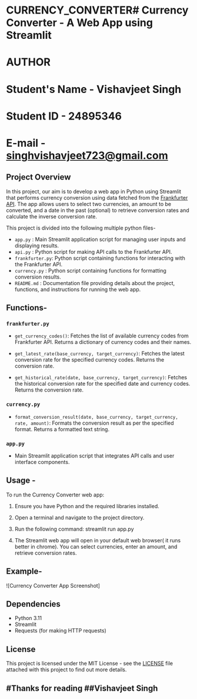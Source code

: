 # CURRENCY_CONVERTER# Currency Converter - A Web App using Streamlit


# AUTHOR

# Student's Name -  Vishavjeet Singh
# Student ID     -  24895346
# E-mail         -  singhvishavjeet723@gmail.com


## Project Overview

In this project, our aim is to develop a web app in Python using Streamlit that performs currency conversion using data fetched from the [Frankfurter API](https://www.frankfurter.app/). The app allows users to select two currencies, an amount to be converted, and a date in the past (optional) to retrieve conversion rates and calculate the inverse conversion rate.

This project is divided into the following multiple python files-

- `app.py`        : Main Streamlit application script for managing user inputs and displaying results.
- `api.py`        : Python script for making API calls to the Frankfurter API.
- `frankfurter.py`: Python script containing functions for interacting with the Frankfurter API.
- `currency.py`   : Python script containing functions for formatting conversion results.
- `README.md`     : Documentation file providing details about the project, functions, and instructions 
                    for running the web app.



## Functions-


### `frankfurter.py`

- `get_currency_codes()`: Fetches the list of available currency codes from Frankfurter API. Returns a dictionary of currency codes and their names.

- `get_latest_rate(base_currency, target_currency)`: Fetches the latest conversion rate for the specified currency codes. Returns the conversion rate.

- `get_historical_rate(date, base_currency, target_currency)`: Fetches the historical conversion rate for the specified date and currency codes. Returns the conversion rate.


### `currency.py`

- `format_conversion_result(date, base_currency, target_currency, rate, amount)`: Formats the conversion result as per the specified format. Returns a formatted text string.


### `app.py`

- Main Streamlit application script that integrates API calls and user interface components.


## Usage -

To run the Currency Converter web app:

1. Ensure you have Python and the required libraries installed.

2. Open a terminal and navigate to the project directory.

3. Run the following command:
     streamlit run app.py

     
4. The Streamlit web app will open in your default web browser( it runs better in chrome). You can select currencies, enter an amount, and retrieve conversion rates.

## Example-

![Currency Converter App Screenshot]

## Dependencies

- Python 3.11
- Streamlit
- Requests (for making HTTP requests)

## License

This project is licensed under the MIT License - see the [LICENSE](LICENSE) file attached with this project to find out more details.


#Thanks for reading
##Vishavjeet Singh
---


